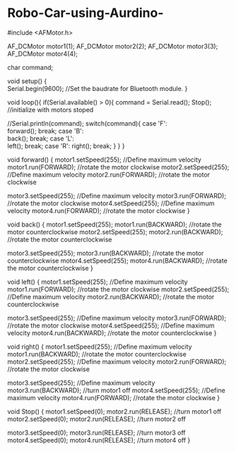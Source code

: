 # Robo-Car-using-Aurdino-
#include <AFMotor.h>

AF_DCMotor motor1(1);
AF_DCMotor motor2(2);
AF_DCMotor motor3(3);
AF_DCMotor motor4(4);

char command;

void setup() 
{       
 Serial.begin(9600);  //Set the baudrate for Bluetooth module.
}

void loop(){
 if(Serial.available() > 0){ 
   command = Serial.read(); 
   Stop(); //initialize with motors stoped
   
   //Serial.println(command);
   switch(command){
   case 'F':  
     forward();
     break;
   case 'B':  
      back();
     break;
   case 'L':  
     left();
     break;
   case 'R':
     right();
     break;
   }
 } 
}

void forward()
{
 motor1.setSpeed(255); //Define maximum velocity
 motor1.run(FORWARD); //rotate the motor clockwise
 motor2.setSpeed(255); //Define maximum velocity
 motor2.run(FORWARD); //rotate the motor clockwise
 
 motor3.setSpeed(255); //Define maximum velocity
 motor3.run(FORWARD); //rotate the motor clockwise
 motor4.setSpeed(255); //Define maximum velocity
 motor4.run(FORWARD); //rotate the motor clockwise
}

void back()
{
 motor1.setSpeed(255); 
 motor1.run(BACKWARD); //rotate the motor counterclockwise
 motor2.setSpeed(255); 
 motor2.run(BACKWARD); //rotate the motor counterclockwise

 motor3.setSpeed(255); 
 motor3.run(BACKWARD); //rotate the motor counterclockwise
 motor4.setSpeed(255); 
 motor4.run(BACKWARD); //rotate the motor counterclockwise
}

void left()
{
 motor1.setSpeed(255); //Define maximum velocity
 motor1.run(FORWARD); //rotate the motor clockwise
 motor2.setSpeed(255); //Define maximum velocity
 motor2.run(BACKWARD); //rotate the motor counterclockwise

 motor3.setSpeed(255); //Define maximum velocity
 motor3.run(FORWARD); //rotate the motor clockwise
 motor4.setSpeed(255); //Define maximum velocity
 motor4.run(BACKWARD); //rotate the motor counterclockwise
}

void right()
{
 motor1.setSpeed(255); //Define maximum velocity
 motor1.run(BACKWARD); //rotate the motor counterclockwise
 motor2.setSpeed(255); //Define maximum velocity
 motor2.run(FORWARD); //rotate the motor clockwise

 motor3.setSpeed(255); //Define maximum velocity
 motor3.run(BACKWARD); //turn motor1 off
 motor4.setSpeed(255); //Define maximum velocity
 motor4.run(FORWARD); //rotate the motor clockwise
}

void Stop()
{
 motor1.setSpeed(0);
 motor2.run(RELEASE); //turn motor1 off
 motor2.setSpeed(0);
 motor2.run(RELEASE); //turn motor2 off

 motor3.setSpeed(0);
 motor3.run(RELEASE); //turn motor3 off
 motor4.setSpeed(0);
 motor4.run(RELEASE); //turn motor4 off
}
